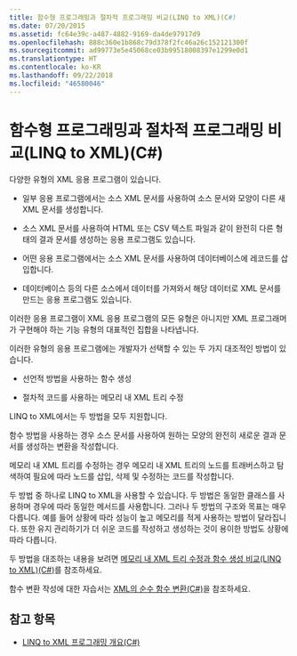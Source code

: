 ```yaml
---
title: 함수형 프로그래밍과 절차적 프로그래밍 비교(LINQ to XML)(C#)
ms.date: 07/20/2015
ms.assetid: fc64e39c-a487-4882-9169-da4de97917d9
ms.openlocfilehash: 888c360e1b868c79d378f2fc46a26c152121300f
ms.sourcegitcommit: ad99773e5e45068ce03b99518008397e1299e0d1
ms.translationtype: HT
ms.contentlocale: ko-KR
ms.lasthandoff: 09/22/2018
ms.locfileid: "46580046"
---
```

# <a name="functional-vs-procedural-programming-linq-to-xml-c"></a>함수형 프로그래밍과 절차적 프로그래밍 비교(LINQ to XML)(C#)
다양한 유형의 XML 응용 프로그램이 있습니다.  
  
-   일부 응용 프로그램에서는 소스 XML 문서를 사용하여 소스 문서와 모양이 다른 새 XML 문서를 생성합니다.  
  
-   소스 XML 문서를 사용하여 HTML 또는 CSV 텍스트 파일과 같이 완전히 다른 형태의 결과 문서를 생성하는 응용 프로그램도 있습니다.  
  
-   어떤 응용 프로그램에서는 소스 XML 문서를 사용하여 데이터베이스에 레코드를 삽입합니다.  
  
-   데이터베이스 등의 다른 소스에서 데이터를 가져와서 해당 데이터로 XML 문서를 만드는 응용 프로그램도 있습니다.  
  
 이러한 응용 프로그램이 XML 응용 프로그램의 모든 유형은 아니지만 XML 프로그래머가 구현해야 하는 기능 유형의 대표적인 집합을 나타냅니다.  
  
 이러한 유형의 응용 프로그램에는 개발자가 선택할 수 있는 두 가지 대조적인 방법이 있습니다.  
  
-   선언적 방법을 사용하는 함수 생성  
  
-   절차적 코드를 사용하는 메모리 내 XML 트리 수정  
  
 LINQ to XML에서는 두 방법을 모두 지원합니다.  
  
 함수 방법을 사용하는 경우 소스 문서를 사용하여 원하는 모양의 완전히 새로운 결과 문서를 생성하는 변환을 작성합니다.  
  
 메모리 내 XML 트리를 수정하는 경우 메모리 내 XML 트리의 노드를 트래버스하고 탐색하여 필요에 따라 노드를 삽입, 삭제 및 수정하는 코드를 작성합니다.  
  
 두 방법 중 하나로 LINQ to XML을 사용할 수 있습니다. 두 방법은 동일한 클래스를 사용하며 경우에 따라 동일한 메서드를 사용합니다. 그러나 두 방법의 구조와 목표는 매우 다릅니다. 예를 들어 상황에 따라 성능이 높고 메모리를 적게 사용하는 방법이 달라집니다. 또한 유지 관리하기가 더 쉬운 코드를 작성하고 생성하는 것이 용이한 방법도 상황에 따라 다릅니다.  
  
 두 방법을 대조하는 내용을 보려면 [메모리 내 XML 트리 수정과 함수 생성 비교(LINQ to XML)(C#)](../../../../csharp/programming-guide/concepts/linq/in-memory-xml-tree-modification-vs-functional-construction-linq-to-xml.md)를 참조하세요.  
  
 함수 변환 작성에 대한 자습서는 [XML의 순수 함수 변환(C#)](../../../../csharp/programming-guide/concepts/linq/pure-functional-transformations-of-xml.md)을 참조하세요.  
  
## <a name="see-also"></a>참고 항목

- [LINQ to XML 프로그래밍 개요(C#)](../../../../csharp/programming-guide/concepts/linq/linq-to-xml-programming-overview.md)
